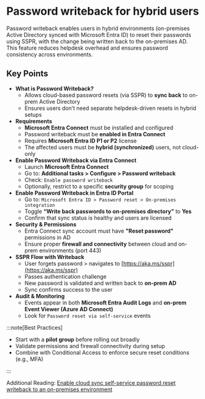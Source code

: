 # Password writeback for hybrid users

Password writeback enables users in hybrid environments (on-premises Active Directory synced with Microsoft Entra ID) to reset their passwords using SSPR, with the change being written back to the on-premises AD. This feature reduces helpdesk overhead and ensures password consistency across environments.

## Key Points

- **What is Password Writeback?**
  - Allows cloud-based password resets (via SSPR) to **sync back** to on-prem Active Directory
  - Ensures users don’t need separate helpdesk-driven resets in hybrid setups
- **Requirements**
  - **Microsoft Entra Connect** must be installed and configured
  - Password writeback must be **enabled in Entra Connect**
  - Requires **Microsoft Entra ID P1 or P2** license
  - The affected users must be **hybrid (synchronized)** users, not cloud-only
- **Enable Password Writeback via Entra Connect**
  - Launch **Microsoft Entra Connect**
  - Go to: **Additional tasks > Configure > Password writeback**
  - Check: `Enable password writeback`
  - Optionally, restrict to a specific **security group** for scoping
- **Enable Password Writeback in Entra ID Portal**
  - Go to: `Microsoft Entra ID > Password reset > On-premises integration`
  - Toggle **“Write back passwords to on-premises directory”** to **Yes**
  - Confirm that sync status is healthy and users are licensed
- **Security & Permissions**
  - Entra Connect sync account must have **"Reset password"** permissions in AD
  - Ensure proper **firewall and connectivity** between cloud and on-prem environments (port 443)
- **SSPR Flow with Writeback**
  - User forgets password > navigates to [https://aka.ms/sspr](https://aka.ms/sspr)
  - Passes authentication challenge
  - New password is validated and written back to **on-prem AD**
  - Sync confirms success to the user
- **Audit & Monitoring**
  - Events appear in both **Microsoft Entra Audit Logs** and **on-prem Event Viewer (Azure AD Connect)**
  - Look for `Password reset via self-service` events

:::note[Best Practices]

- Start with a **pilot group** before rolling out broadly
- Validate permissions and firewall connectivity during setup
- Combine with Conditional Access to enforce secure reset conditions (e.g., MFA)

:::

Additional Reading: [Enable cloud sync self-service password reset writeback to an on-premises environment](https://learn.microsoft.com/en-us/entra/identity/authentication/tutorial-enable-cloud-sync-sspr-writeback)
